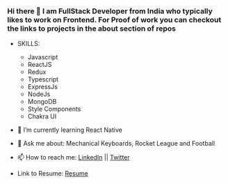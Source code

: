 ### Hi there 👋 I am FullStack Developer from India who typically likes to work on Frontend. For Proof of work you can checkout the links to projects in the about section of repos

- SKILLS:
  - Javascript
  - ReactJS
  - Redux
  - Typescript
  - ExpressJs
  - NodeJs
  - MongoDB
  - Style Components
  - Chakra UI

- 🌱 I’m currently learning React Native

- 💬 Ask me about: Mechanical Keyboards, Rocket League and Football

- 📫 How to reach me: [LinkedIn](https://www.linkedin.com/in/vvaibhavdesai/) || [Twitter](https://twitter.com/vvaibhav_desai)
- Link to Resume: [Resume](https://drive.google.com/drive/u/0/folders/1EGno-JD-MzhN5KKmQRJZSvvhrAwO5TCk)
<!--
**vvaibhavdesai/vvaibhavdesai** is a ✨ _special_ ✨ repository because its `README.md` (this file) appears on your GitHub profile.

Here are some ideas to get you started:

- 🔭 I’m currently working on ...
- 🌱 I’m currently learning ...
- 👯 I’m looking to collaborate on ...
- 🤔 I’m looking for help with ...
- 💬 Ask me about ...
- 📫 How to reach me: ...
- 😄 Pronouns: ...
- ⚡ Fun fact: ...
-->
